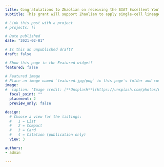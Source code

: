 ```yaml
---
title: Congratulations to Zhaolian on receiving the SIAT Excellent Youth Innovation Grant! (先进院优秀青年创新基金)
subtitle: This grant will support Zhaolian to apply single-cell lineage tracing methods to study the clonal evolution in tumor initiation and progression.

# Link this post with a project
# projects: []

# Date published
date: "2021-02-01"

# Is this an unpublished draft?
draft: false

# Show this page in the Featured widget?
featured: false

# Featured image
# Place an image named `featured.jpg/png` in this page's folder and customize its options here.
image:
#  caption: 'Image credit: [**Unsplash**](https://unsplash.com/photos/CpkOjOcXdUY)'
  focal_point: ""
  placement: 2
  preview_only: false

design:
  # Choose a view for the listings:
  #   1 = List
  #   2 = Compact
  #   3 = Card
  #   4 = Citation (publication only)
  view: 3

authors:
- admin

---
```

